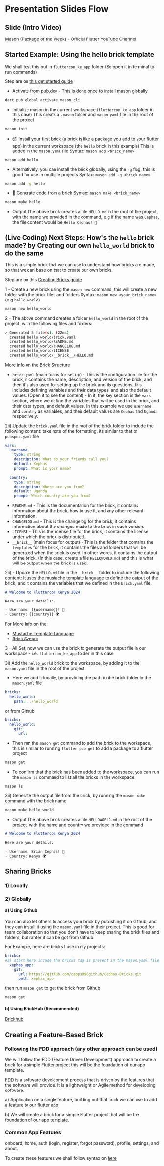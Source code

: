 # Presentation Slides Flow

## Slide (Intro Video)

[Mason (Package of the Week) - Official Flutter YouTube Channel](https://youtu.be/qjA0JFiPMnQ?si=eQe2MbtnRKWBdEyO)

## Started Example: Using the hello brick template

We shall test this out in `fluttercon_ke_app` folder (So open it in terminal to run commands)

Step are on [this get started guide](https://docs.brickhub.dev/#quick-start-)

- Activate from [pub.dev](https://pub.dev) - This is done once to install mason globally

```bash
dart pub global activate mason_cli
```

- Initialize mason in the current workspace (`fluttercon_ke_app` folder in this case)
This creats a `.mason` folder and `mason.yaml` file in the root of the project

```bash
mason init
```

- 📦 Install your first brick (a brick is like a package you add to your flutter app) in the current workspace (the `hello` brick in this example)
This is added in the `mason.yaml` file
Syntax: `mason add <brick_name>`

```bash
mason add hello
```

- Alternatively, you can install the brick globally, using the `-g` flag, this is good for use in multiple projects
Syntax: `mason add -g <brick_name>`

```bash
mason add -g hello
```

- 🚧 Generate code from a brick
Syntax: `mason make <brick_name>`

```bash
mason make hello
```

- Output
The above brick creates a file `HELLO.md` in the root of the project, with the name we provided in the command, e.g if the name was `Cephas`, the file content would be `Hello Cephas! 👋`

## (Live Coding) Next Steps: How's the `hello` brick made? by Creating our own `hello_world` brick to do the same

This is a simple brick that we can use to understand how bricks are made, so that we can base on that to create our own bricks.

Step are on this [Creating Bricks guide](https://docs.brickhub.dev/mason-new)

1 - Create a new brick using the `mason new` command, this will create a new folder with the brick files and folders
Syntax: `mason new <your_brick_name>` (e.g `hello_world`)

```bash
mason new hello_world
```

2 - The above command creates a folder `hello_world` in the root of the project, with the following files and folders:

```bash
✓ Generated 5 file(s). (22ms)
  created hello_world/brick.yaml
  created hello_world/README.md
  created hello_world/CHANGELOG.md
  created hello_world/LICENSE
  created hello_world/__brick__/HELLO.md
```

More info on the [Brick Structure](https://docs.brickhub.dev/brick-structure)

- `brick.yaml` (main focus for set up) - This is the configuration file for the brick, it contains the name, description, and version of the brick, and then it's also used for setting up the brick and its questions, this includes defining variables and their data types, and also the default values. (Open it to see the content) - In it, the key section is the `vars` section, where we define the variables that will be used in the brick, and their data types, and default values. In this example we use `username` and `country` as variables, and their default values are `Cephas` and `Uganda` respectively.

2ii) Update the `brick.yaml` file in the root of the brick folder to include the following content: take note of the formatting, its similar to that of `pubspec.yaml` file

```yaml
vars:
  username:
    type: string
    description: What do your friends call you?
    default: Xephas
    prompt: What is your name?
    
  country:
    type: string
    description: Where are you from?
    default: Uganda
    prompt: Which country are you from?
```

- `README.md` - This is the documentation for the brick, it contains information about the brick, how to use it, and any other relevant information.
- `CHANGELOG.md` - This is the changelog for the brick, it contains information about the changes made to the brick in each version.
- `LICENSE` - This is the license file for the brick, it contains the license under which the brick is distributed.
- `__brick__` (main focus for output) - This is the folder that contains the `templates` for the brick, it contains the files and folders that will be generated when the brick is used. In other words, it contains the output of the brick. (In this case, create a file `HELLOWORLD.md`) and this is what will be output when the brick is used.

2ii) - Update the `HELLO.md` file in the `__brick__` folder to include the following content: It uses the mustache template language to define the output of the brick, and it contains the variables that we defined in the `brick.yaml` file.

```markdown
# Welcome to Fluttercon Kenya 2024

Here are your details:

- Username: {{username}}! 👋
- Country: {{country}} 🌍
```

For More Info on the:

- [Mustache Template Language](https://mustache.github.io/mustache.5.html)
- [Brick Syntax](https://docs.brickhub.dev/brick-syntax)

3 - All Set, now we can use the brick to generate the output file in our workspace - i.e. `fluttercon_ke_app` folder in this case

3i) Add the `hello_world` brick to the workspace, by adding it to the `mason.yaml` file in the root of the project

- Here we add it locally, by providing the path to the brick folder in the `mason.yaml` file

```yaml
bricks:
  hello_world:
    path: ../hello_world
```

or from Github

```yaml
bricks:
  hello_world:
    git:
      url:
```

- Then run the `mason get` command to add the brick to the workspace, this is similar to running `flutter pub get` to add a package to a flutter project

```bash
mason get
```

- To confirm that the brick has been added to the workspace, you can run the `mason ls` command to list all the bricks in the workspace

```bash
mason ls
```

3ii) Generate the output file from the brick, by running the `mason make` command with the brick name

```bash
mason make hello_world
```

- Output
The above brick creates a file `HELLOWORLD.md` in the root of the project, with the name  and country we provided in the command

```markdown
# Welcome to Fluttercon Kenya 2024

Here are your details:

- Username: Brian Cephas! 👋
- Country: Kenya 🌍
```

## Sharing Bricks

### 1) Locally

### 2) Globally

#### a) Using Github

You can also let others to access your brick by publishing it on Github, and they can install it using the `mason.yaml` file in their project. This is good for team collaboration so that you don't have to keep sharing the brick files and folders, but rahter it can be got from Github.

For Example, here are bricks I use in my projects:

```yaml
bricks:
#a) start here incase the bricks tag is present in the mason.yaml file to add the path to our brick on github
  xephas_app:
    git:
      url: https://github.com/capps096github/Cephas-Bricks.git
      path: xephas_app
```

then run `mason get` to get the brick from Github

```bash
mason get
```

#### b) Using BrickHub (Recommended)

[Brickhub](https://brickhub.dev/)

## Creating a Feature-Based Brick

### Following the FDD approach (any other approach can be used)

We will follow the FDD (Feature Driven Development) approach to create a brick for a simple Flutter project this will be the foundation of our app template.

[FDD](https://en.m.wikipedia.org/wiki/Feature-driven_development) is a software development process that is driven by the features that the software will provide. It is a lightweight or Agile method for developing software.

a) Application on a single feature, building out that brick we can use to add a feature to our flutter app

b) We will create a brick for a simple Flutter project that will be the foundation of our app template.

### Common App Features

onboard, home, auth (login, register, forgot password), profile, settings, and about.

To create these features we shall follow syntax on [here](https://mustache.github.io/mustache.5.html#:~:text=Non%2DEmpty%20Lists,Output%3A)
